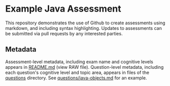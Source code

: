 [exam]: Java-Web-Development-Techdegree-Final-Exam
[level-1]: Knowledge/Comprehension
[level-2]: Application/Analysis
[level-3]: Evaluation/Synthesis

# Example Java Assessment
This repository demonstrates the use of Github to create assessments using markdown, and including syntax highlighting. Updates to assessments can be submitted via pull requests by any interested parties.

## Metadata
Assessment-level metadata, including exam name and cognitive levels appears in [README.md](README.md) (view RAW file). Question-level metadata, including each question's cognitive level and topic area, appears in files of the [questions](questions) directory. See [questions/java-objects.md](questions/java-objects.md) for an example.
